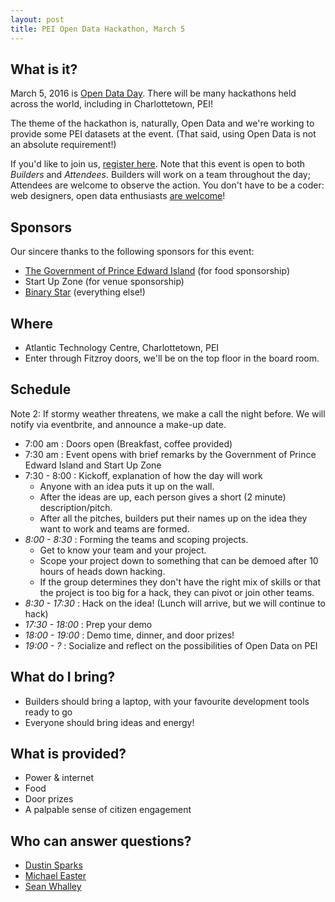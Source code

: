 ```yaml
---
layout: post
title: PEI Open Data Hackathon, March 5
---
```


## What is it?
March 5, 2016 is [Open Data Day](http://opendataday.org/). There will be many hackathons held across the world, including in Charlottetown, PEI! 

The theme of the hackathon is, naturally, Open Data and we're working to provide some PEI datasets at the event. (That said, using Open Data is not an absolute requirement!)

If you'd like to join us, [register here](http://bit.ly/1RwhOPf). Note that this event is open to both *Builders* and *Attendees*. Builders will work on a team throughout the day; Attendees are welcome to observe the action. You don't have to be a coder: web designers, open data enthusiasts [are welcome](http://bit.ly/1RwhOPf)!

## Sponsors
Our sincere thanks to the following sponsors for this event:
* [The Government of Prince Edward Island](http://www.gov.pe.ca/) (for food sponsorship)
* Start Up Zone (for venue sponsorship)
* [Binary Star](http://binarystar.ca) (everything else!)

## Where 
* Atlantic Technology Centre, Charlottetown, PEI
* Enter through Fitzroy doors, we'll be on the top floor in the board room.

## Schedule 
Note 2: If stormy weather threatens, we make a call the night before. We will notify via eventbrite, and announce a make-up date.
* 7:00 am : Doors open (Breakfast, coffee provided)
* 7:30 am : Event opens with brief remarks by the Government of Prince Edward Island and Start Up Zone
* 7:30 - 8:00 : Kickoff, explanation of how the day will work
  * Anyone with an idea puts it up on the wall. 
  * After the ideas are up, each person gives a short (2 minute) description/pitch. 
  * After all the pitches, builders put their names up on the idea they want to work and teams are formed.
* *8:00 - 8:30* : Forming the teams and scoping projects.
  * Get to know your team and your project.
  * Scope your project down to something that can be demoed after 10 hours of heads down hacking. 
  * If the group determines they don't have the right mix of skills or that the project is too big for a hack, they can pivot or join other teams.
* *8:30 - 17:30* : Hack on the idea! (Lunch will arrive, but we will continue to hack)
* *17:30 - 18:00* : Prep your demo
* *18:00 - 19:00* : Demo time, dinner, and door prizes!
* *19:00 - ?* : Socialize and reflect on the possibilities of Open Data on PEI

## What do I bring?
* Builders should bring a laptop, with your favourite development tools ready to go 
* Everyone should bring ideas and energy!

## What is provided?
* Power & internet
* Food
* Door prizes
* A palpable sense of citizen engagement

## Who can answer questions?
* [Dustin Sparks](http://twitter.com/dustin_sparks)
* [Michael Easter](http://twitter.com/30_for_60)
* [Sean Whalley](http://twitter.com/seanwhalley21)

